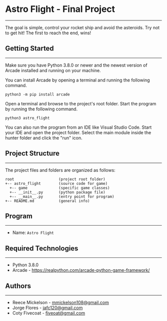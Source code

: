 # Astro Flight - Final Project
---
The goal is simple, control your rocket ship and avoid the asteroids. Try not to get hit! The first to reach the end, wins! 

## Getting Started
---
Make sure you have Python 3.8.0 or newer and the newest version of Arcade installed and running on your machine. 

You can install Arcade by opening a terminal 
and running the following command.
```
python3 -m pip install arcade
```
Open a terminal and browse to the project's root folder. Start the program by 
running the following command.
```
python3 astro_flight
```
You can also run the program from an IDE like Visual Studio Code. Start your IDE 
and open the project folder. Select the main module inside the hunter folder and 
click the "run" icon.

## Project Structure
---
The project files and folders are organized as follows:
```
root                    (project root folder)
+-- astro_flight        (source code for game)
  +-- game              (specific game classes)
  +-- __init__.py       (python package file)
  +-- __main__.py       (entry point for program)
+-- README.md           (general info)
```

## Program
---
* Name: ```Astro Flight```

## Required Technologies
---
* Python 3.8.0
* Arcade - https://realpython.com/arcade-python-game-framework/

## Authors
---
* Reece Mickelson - mmickelson108@gmail.com
* Jorge Flores - jafc120@gmail.com
* Coty Fivecoat - fiveoat@gmail.com
